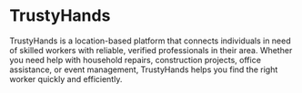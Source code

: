 # TrustyHands
TrustyHands is a location-based platform that connects individuals in need of skilled workers with reliable, verified professionals in their area. Whether you need help with household repairs, construction projects, office assistance, or event management, TrustyHands helps you find the right worker quickly and efficiently.

